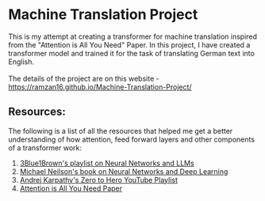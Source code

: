 # Machine Translation Project

This is my attempt at creating a transformer for machine translation inspired from the "Attention is All You Need" Paper. In this project, I have created a transformer model and trained it for the task of translating German text into English. \
\
The details of the project are on this website - <a href="https://ramzan16.github.io/Machine-Translation-Project/" target="_blank">https://ramzan16.github.io/Machine-Translation-Project/</a>

## Resources:
The following is a list of all the resources that helped me get a better understanding of how attention, feed forward layers and other components of a transformer work:
1. [3Blue1Brown's playlist on Neural Networks and LLMs](https://www.youtube.com/playlist?list=PLZHQObOWTQDNU6R1_67000Dx_ZCJB-3pi)
2. [Michael Neilson's book on Neural Networks and Deep Learning](http://neuralnetworksanddeeplearning.com/)
3. [Andrej Karpathy's Zero to Hero YouTube Playlist](https://www.youtube.com/playlist?list=PLAqhIrjkxbuWI23v9cThsA9GvCAUhRvKZ)
4. [Attention is All You Need Paper](https://arxiv.org/abs/1706.03762)
